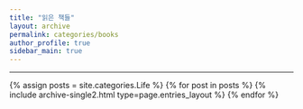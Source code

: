 ```yaml
---
title: "읽은 책들"
layout: archive
permalink: categories/books
author_profile: true
sidebar_main: true
---
```


***

{% assign posts = site.categories.Life %}
{% for post in posts %} {% include archive-single2.html type=page.entries_layout %} {% endfor %}